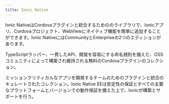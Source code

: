 ```yaml
---
title: Ionic Native
---
```

<p class='intro'>Ionic NativeはCordovaプラグインと統合するためののライブラリで、Ionicアプリ、Cordovaプロジェクト、WebViewにネイティブ機能を簡単に追加することができます。Ionic NativeにはCommunityとEnterpriseの2つのエディションがあります。</p>

<docs-cards class="static-width">
  <docs-card header="Community Edition" href="/docs/native/overview" img="/docs/assets/img/native/community-edition.png">
    <p>TypeScriptラッパー、一貫したAPI、開発を容易にする命名規則を備えた、OSSコミュニティによって構築され維持される無料のCordovaプラグインのコレクション。</p>
  </docs-card>

  <docs-card header="Enterprise Edition" href="/docs/enterprise" img="/docs/assets/img/native/enterprise-edition.png">
    <p>ミッションクリティカルなアプリを開発するチームのためのプラグインと統合のキュレートされたコレクション。Ionic Native EEは安定性の保証とすべての主要なプラットフォームとバージョンでの動作保証を備えた上で、Ionicが構築とサポートを行う。</p>
  </docs-card>
</docs-cards>
